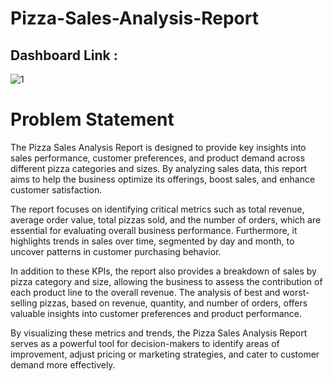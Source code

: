 # Pizza-Sales-Analysis-Report

## Dashboard Link :
![1](https://github.com/user-attachments/assets/68d5d37b-03c8-40cc-98bb-0d06c6ec257b)



# Problem Statement
The Pizza Sales Analysis Report is designed to provide key insights into sales performance, customer preferences, and product demand across different pizza categories and sizes. By analyzing sales data, this report aims to help the business optimize its offerings, boost sales, and enhance customer satisfaction.

The report focuses on identifying critical metrics such as total revenue, average order value, total pizzas sold, and the number of orders, which are essential for evaluating overall business performance. Furthermore, it highlights trends in sales over time, segmented by day and month, to uncover patterns in customer purchasing behavior.

In addition to these KPIs, the report also provides a breakdown of sales by pizza category and size, allowing the business to assess the contribution of each product line to the overall revenue. The analysis of best and worst-selling pizzas, based on revenue, quantity, and number of orders, offers valuable insights into customer preferences and product performance.

By visualizing these metrics and trends, the Pizza Sales Analysis Report serves as a powerful tool for decision-makers to identify areas of improvement, adjust pricing or marketing strategies, and cater to customer demand more effectively.

